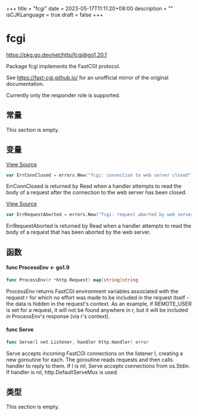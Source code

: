 +++
title = "fcgi"
date = 2023-05-17T11:11:20+08:00
description = ""
isCJKLanguage = true
draft = false
+++
# fcgi

https://pkg.go.dev/net/http/fcgi@go1.20.1



Package fcgi implements the FastCGI protocol.

See https://fast-cgi.github.io/ for an unofficial mirror of the original documentation.

Currently only the responder role is supported.



## 常量 

This section is empty.

## 变量

[View Source](https://cs.opensource.google/go/go/+/go1.20.1:src/net/http/fcgi/child.go;l=191)

``` go 
var ErrConnClosed = errors.New("fcgi: connection to web server closed")
```

ErrConnClosed is returned by Read when a handler attempts to read the body of a request after the connection to the web server has been closed.

[View Source](https://cs.opensource.google/go/go/+/go1.20.1:src/net/http/fcgi/child.go;l=187)

``` go 
var ErrRequestAborted = errors.New("fcgi: request aborted by web server")
```

ErrRequestAborted is returned by Read when a handler attempts to read the body of a request that has been aborted by the web server.

## 函数

#### func ProcessEnv  <- go1.9

``` go 
func ProcessEnv(r *http.Request) map[string]string
```

ProcessEnv returns FastCGI environment variables associated with the request r for which no effort was made to be included in the request itself - the data is hidden in the request's context. As an example, if REMOTE_USER is set for a request, it will not be found anywhere in r, but it will be included in ProcessEnv's response (via r's context).

#### func Serve 

``` go 
func Serve(l net.Listener, handler http.Handler) error
```

Serve accepts incoming FastCGI connections on the listener l, creating a new goroutine for each. The goroutine reads requests and then calls handler to reply to them. If l is nil, Serve accepts connections from os.Stdin. If handler is nil, http.DefaultServeMux is used.

## 类型

This section is empty.